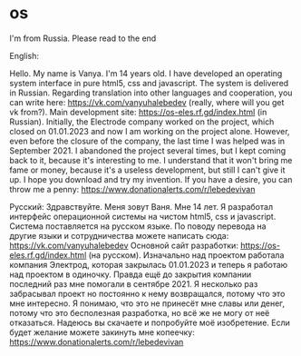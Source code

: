 # os

I'm from Russia. Please read to the end

English:

Hello. My name is Vanya.
I'm 14 years old. 
I have developed an operating system interface in pure html5, css and javascript. 
The system is delivered in Russian. Regarding translation into other languages and cooperation, you can write here: https://vk.com/vanyuhalebedev (really, where will you get vk from?). 
Main development site: https://os-eles.rf.gd/index.html (in Russian).
Initially, the Electrode company worked on the project, which closed on 01.01.2023 and now I am working on the project alone.
However, even before the closure of the company, the last time I was helped was in September 2021. 
I abandoned the project several times, but I kept coming back to it, because it's interesting to me. 
I understand that it won't bring me fame or money, because it's a useless development, but still I can't give it up.
I hope you download and try my invention. If you have a desire, you can throw me a penny: 
https://www.donationalerts.com/r/lebedevivan

Русский:
Здравствуйте. 
Меня зовут Ваня.
Мне 14 лет. 
Я разработал интерфейс операционной системы на чистом html5, css и javascript.
Система поставляется на русском языке.
По поводу перевода на другие языки и сотрудничества можете написать сюда: https://vk.com/vanyuhalebedev
Основной сайт разработки: https://os-eles.rf.gd/index.html (на русском). 
Изначально над проектом работала компания Электрод, которая закрылась 01.01.2023 и теперь я работаю над проектом в одиночку.
Правда ещё до закрытия компании последний раз мне помогали в сентябре 2021.
Я несколько раз забрасывал проект но постоянно к нему возвращался, потому что это мне интересно.
Я понимаю, что это не принесёт мне славы или денег, потому что это бесполезная разработка, но всё же не могу от неё отказаться. 
Надеюсь вы скачаете и попробуйте моё изобретение. 
Если будет желание можете закинуть мне копеечку: 
https://www.donationalerts.com/r/lebedevivan 
